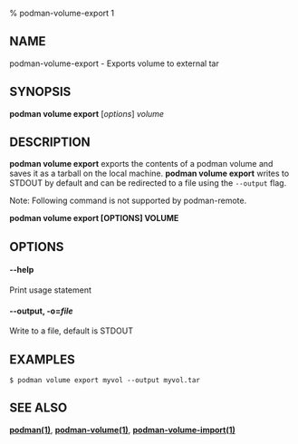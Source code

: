 % podman-volume-export 1

## NAME

podman\-volume\-export - Exports volume to external tar

## SYNOPSIS

**podman volume export** [*options*] _volume_

## DESCRIPTION

**podman volume export** exports the contents of a podman volume and saves it as a tarball
on the local machine. **podman volume export** writes to STDOUT by default and can be
redirected to a file using the `--output` flag.

Note: Following command is not supported by podman-remote.

**podman volume export [OPTIONS] VOLUME**

## OPTIONS

#### **--help**

Print usage statement

#### **--output**, **-o**=_file_

Write to a file, default is STDOUT

## EXAMPLES

```
$ podman volume export myvol --output myvol.tar

```

## SEE ALSO

**[podman(1)](podman.md)**, **[podman-volume(1)](podman-volume/podman-volume.md)**, **[podman-volume-import(1)](podman-volume/podman-volume-import.md)**
